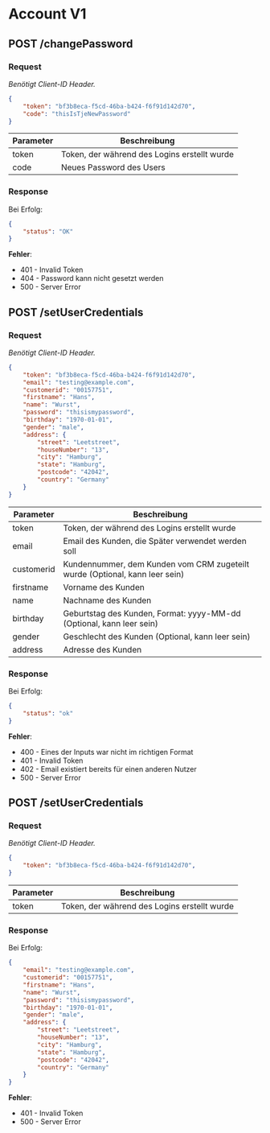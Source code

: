 # Account V1

## POST /changePassword
### Request
_Benötigt Client-ID Header._
```json
{
    "token": "bf3b8eca-f5cd-46ba-b424-f6f91d142d70",
    "code": "thisIsTjeNewPassword"
}
```
| Parameter  | Beschreibung |
|------------|--------------|
| token      | Token, der während des Logins erstellt wurde |
| code       | Neues Password des Users |

### Response
Bei Erfolg:
```json
{
    "status": "OK"
}
```

__Fehler__:
- 401 - Invalid Token
- 404 - Password kann nicht gesetzt werden
- 500 - Server Error


## POST /setUserCredentials
### Request
_Benötigt Client-ID Header._
```json
{
	"token": "bf3b8eca-f5cd-46ba-b424-f6f91d142d70",
    "email": "testing@example.com",
    "customerid": "00157751",
    "firstname": "Hans",
    "name": "Wurst",
    "password": "thisismypassword",
    "birthday": "1970-01-01",
    "gender": "male",
    "address": {
        "street": "Leetstreet",
        "houseNumber": "13",
        "city": "Hamburg",
        "state": "Hamburg",
        "postcode": "42042",
        "country": "Germany"
    }
}
```
| Parameter  | Beschreibung |
|------------|--------------|
| token      | Token, der während des Logins erstellt wurde |
| email      | Email des Kunden, die Später verwendet werden soll |
| customerid | Kundennummer, dem Kunden vom CRM zugeteilt wurde (Optional, kann leer sein) |
| firstname  | Vorname des Kunden |
| name       | Nachname des Kunden |
| birthday   | Geburtstag des Kunden, Format: yyyy-MM-dd (Optional, kann leer sein) |
| gender     | Geschlecht des Kunden (Optional, kann leer sein) |
| address    | Adresse des Kunden |

### Response
Bei Erfolg:
```json
{
    "status": "ok"
}
```

__Fehler__:
- 400 - Eines der Inputs war nicht im richtigen Format
- 401 - Invalid Token
- 402 - Email existiert bereits für einen anderen Nutzer
- 500 - Server Error

## POST /setUserCredentials
### Request
_Benötigt Client-ID Header._
```json
{
    "token": "bf3b8eca-f5cd-46ba-b424-f6f91d142d70",
}
```
| Parameter  | Beschreibung |
|------------|--------------|
| token      | Token, der während des Logins erstellt wurde |

### Response
Bei Erfolg:
```json
{
    "email": "testing@example.com",
    "customerid": "00157751",
    "firstname": "Hans",
    "name": "Wurst",
    "password": "thisismypassword",
    "birthday": "1970-01-01",
    "gender": "male",
    "address": {
        "street": "Leetstreet",
        "houseNumber": "13",
        "city": "Hamburg",
        "state": "Hamburg",
        "postcode": "42042",
        "country": "Germany"
    }
}
```

__Fehler__:
- 401 - Invalid Token
- 500 - Server Error
